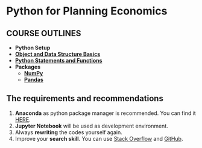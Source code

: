 # Python for Planning Economics

## COURSE OUTLINES

- **Python Setup**
- [**Object and Data Structure Basics**](https://github.com/saeed-saffari/Py-for-Econ-spring2023-ATU/blob/main/MSc%20Planning%20Economics/1.%20Data%20Structure%20Basics.ipynb)
- [**Python Statements and Functions**]() 
- **Packages** 
  - [**NumPy**]()
  - [**Pandas** ]()


## The requirements and recommendations

1. **Anaconda** as python package manager is recommended. You can find it [HERE](https://www.anaconda.com/products/distribution).
2. **Jupyter Notebook** will be used as development environment.
3. Always **rewriting** the codes yourself again.
4. Improve your **search skill**. You can use [Stack Overflow](https://stackoverflow.com/) and [GitHub](https://github.com/).
